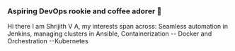 ### Aspiring DevOps rookie and coffee adorer 💪
Hi there I am Shrijith V A, my interests span across:
Seamless automation in Jenkins, managing clusters in Ansible,
 Containerization -- Docker and Orchestration --Kubernetes 
 
<!--
**shrijith-va/shrijith-va** is a ✨ _special_ ✨ repository because its `README.md` (this file) appears on your GitHub profile.

Here are some ideas to get you started:

- 🔭 I’m currently working on ...
- 🌱 I’m currently learning ...
- 👯 I’m looking to collaborate on ...
- 🤔 I’m looking for help with ...
- 💬 Ask me about ...
- 📫 How to reach me: ...
- 😄 Pronouns: ...
- ⚡ Fun fact: ...
-->
